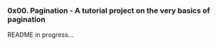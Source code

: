 <h3>0x00. Pagination - A tutorial project on the very basics of pagination</h3>
<p>README in progress...</p>

